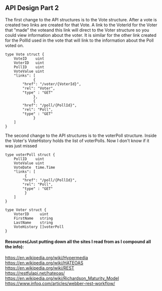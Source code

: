 ## API Design Part 2

The first change to the API structures is to the Vote structure. After a vote is created two links are created for that Vote. A link to the VoterId for the Voter that "made" the voteand this link will direct to the Voter structure so you could view information about the voter. It is similar for the other link created for the PollId used in the vote that will link to the information about the Poll voted on.

```
type Vote struct {
	VoteID    uint
	VoterID   uint
	PollID    uint
	VoteValue uint
	"links": [
             {
		"href": "/voter/{VoterId}",
		"rel": "Voter",
		"type" : "GET"
             },
             {
		"href": "/poll/{PollId}",
		"rel": "Poll",
		"type" : "GET"
             }
    ]
}
```

The second change to the API structures is to the voterPoll structure. Inside the Voter's VoteHistory holds the list of voterPolls. Now I don't know if it was just missed 


```
type voterPoll struct {
	PollID    uint
	VoteValue uint
	VoteDate  time.Time
	"links": [
	     {
		"href": "/poll/{PollId}",
		"rel": "Poll",
		"type" : "GET"
	     }
	]
}

type Voter struct {
	VoterID     uint
	FirstName   string
	LastName    string
	VoteHistory []voterPoll
}
```




#### Resources(Just putting down all the sites I read from as I compound all the info):
https://en.wikipedia.org/wiki/Hypermedia <br />
https://en.wikipedia.org/wiki/HATEOAS <br />
https://en.wikipedia.org/wiki/REST <br />
https://restfulapi.net/hateoas/ <br />
https://en.wikipedia.org/wiki/Richardson_Maturity_Model <br />
https://www.infoq.com/articles/webber-rest-workflow/ <br />
